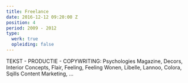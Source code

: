 ```yaml
---
title: Freelance
date: 2016-12-12 09:20:00 Z
position: 4
period: 2009 - 2012
type:
  werk: true
  opleiding: false
---
```


TEKST - PRODUCTIE - COPYWRITING: Psychologies Magazine, Decors, Interior Concepts, Flair, Feeling, Feeling Wonen, Libelle, Lannoo, Colora, Sqills Content Marketing, ...